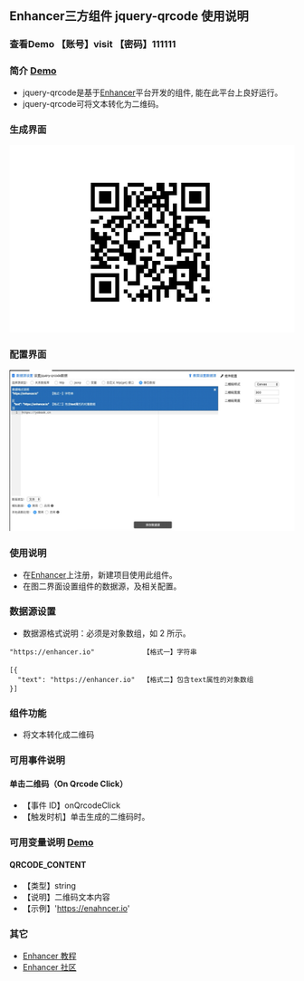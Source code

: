 ## Enhancer三方组件 jquery-qrcode 使用说明
### 查看Demo 【账号】visit 【密码】111111
### 简介 [Demo](http://47.96.99.14:5301/#103)
- jquery-qrcode是基于[Enhancer](https://enhancer.io)平台开发的组件, 能在此平台上良好运行。
- jquery-qrcode可将文本转化为二维码。

### 生成界面
![](https://github.com/Run-bird/jquery-qrcode/blob/master/images/WechatIMG1.jpeg)
### 配置界面
![](https://github.com/Run-bird/jquery-qrcode/blob/master/images/WechatIMG2.jpeg)

### 使用说明
- 在[Enhancer](https://enhancer.io)上注册，新建项目使用此组件。
- 在图二界面设置组件的数据源，及相关配置。

### 数据源设置
- 数据源格式说明：必须是对象数组，如 2 所示。
```
"https://enhancer.io"            【格式一】字符串

[{
  "text": "https://enhancer.io"  【格式二】包含text属性的对象数组
}]
```

### 组件功能
- 将文本转化成二维码


### 可用事件说明
#### 单击二维码（On Qrcode Click）
- 【事件 ID】onQrcodeClick
- 【触发时机】单击生成的二维码时。

### 可用变量说明 [Demo](http://47.96.99.14:5301/#104)
#### QRCODE_CONTENT
- 【类型】string
- 【说明】二维码文本内容
- 【示例】'https://enahncer.io'

### 其它
- [Enhancer 教程](https://enhancer.io/tutorials)
- [Enhancer 社区](https://forum.enhancer.io/#p=1&t=5)